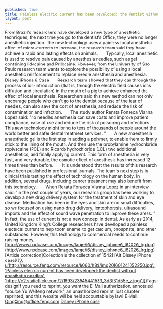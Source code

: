 ```yaml
---
published: true
title: Painless electric current has been developed: the dentist without anesthetic needles
layout: post
---
```

From Brazil\'s researchers have developed a new type of anesthetic techniques, the next time you go to the dentist\'s Office, they were no longer anesthetic injection. The new technology uses a painless local anesthetic effect of micro-currents to increase, the research team said they have achieve a rapid and lasting effects on animals.　　Typically, local anesthetic is used to resolve pain caused by anesthesia needles, such as gel containing lidocaine and Prilocaine. However, from the University of Sao Paulo research team wants to explore the possibility of using a local anesthetic reinforcement to replace needle anesthesia and anesthesia. [Disney iPhone 6 Case](http://www.computerweekly.com/news/4500271551/NRF-Big-Show-2016-Disney-Its-not-just-our-customers-who-are-changing-its-our-workf)　　Research team showed that they can through the process of ion-introduction (that is, through the electric field causes ions diffusion and circulation) in the mouth of a pig to achieve enhanced the effect of local anesthesia. Researchers said this new method can not only encourage people who can\'t go to the dentist because of the fear of needles, can also save the cost of anesthesia, and reduce the risk of contamination and infection.　　The study author Renata Fonseca Vianna Lopez said: \"no needles anesthesia can save costs and improve patient compliance, ease of use and reduce the risk of poisoning and infections. This new technology might bring to tens of thousands of people around the world better and safer dental treatment services. ”　　A new anaesthesia anaesthetic gel is the first step in adding a polymer, to enable them to firmly stick to the lining of the mouth. And then use the propylamine hydrochloride ropivacaine (PCL) and Ricardo hydrochloride (LCL) two additional anesthetics, and finally applying current. This form of anesthesia is very fast, and very durable, the osmotic effect of anesthesia has increased 12 times times than before.　　It is understood that the results of this research have been published in professional journals. The team\'s next step is in clinical trials testing the effect of technology on the human body. In addition, several drugs, including cancer treatment may also benefit from this technology.　　When Renata Fonseca Vianna Lopez in an interview said: \"in the past couple of years, our research group has been working to develop a new drug delivery system for the treatment of skin and eye disease. Medication has been in the eyes and skin are no small difficulties, so we focused on using nano-drug delivery, iontophoresis, ultrasound imports and the effect of sound wave penetration to improve these areas. ”　　In fact, the use of current is not a new concept in dental. As early as 2014, United Kingdom King\'s College researchers have developed a painless electrical current to help tooth enamel to get calcium, phosphate, and other substances. However, this technology to commercial needs to continue raising money. [http://www.nodcase.com/images/large/i6/disney_iphone6_i62026_lrg.jpg](http://www.nodcase.com/images/large/i6/disney_iphone6_i62026_lrg.jpg) [Article correction]Collection is the collection of 1542[![Alt Disney iPhone case]([[3, u\'http://resource.feng.com/resource/h060/h89/img201601241052250.jpg\', \'Painless electric current has been developed: the dentist without anesthetic needles\', \'https://c2.staticflickr.com/2/1693/23945441533_3d3f31d55e_z.jpg\']])](http://www.nodcase.com/disney-handbag-silicone-iphone-6-case-chip-p-4721.html)Tags: designIf you need to reprint, you want the E-Mail authorization. annotated \"source Yu Weifeng network\", an unauthorized reprint, lost chapter reprinted, and this website will be held accountable by law! E-Mail: QingXing@office.feng.com [Disney iPhone case](http://www.nodcase.com/disney-handbag-silicone-iphone-6-case-chip-p-4721.html)